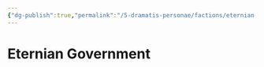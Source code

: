 ```yaml
---
{"dg-publish":true,"permalink":"/5-dramatis-personae/factions/eternian-government/eternian-government/","noteIcon":""}
---
```


# Eternian Government

